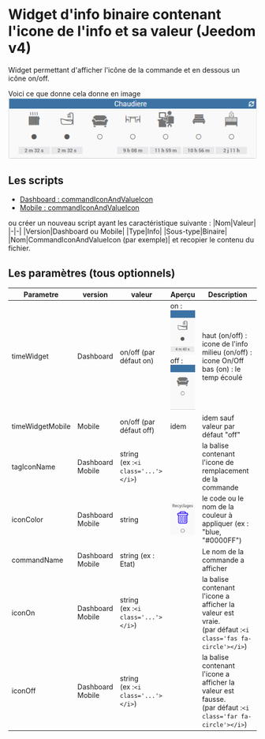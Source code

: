# Widget d'info binaire contenant l'icone de l'info et sa valeur (Jeedom v4)
Widget permettant d'afficher l'icône de la commande et en dessous un icône on/off.

Voici ce que donne cela donne en image
![Exemple](../doc/commandIconAndValueIcon/cmdIconAndValue_Example.png)

## Les scripts 
- [Dashboard : commandIconAndValueIcon](./cmd.info.binary.commandIconAndValueIcon.html)
- [Mobile : commandIconAndValueIcon](./cmd.info.binary.commandIconAndValueIcon_Mobile.html)


ou créer un nouveau script ayant les caractéristique suivante :
|Nom|Valeur|
|-|-|
|Version|Dashboard ou Mobile|
|Type|Info|
|Sous-type|Binaire|
|Nom|CommandIconAndValueIcon (par exemple)|
et recopier le contenu du fichier.

## Les paramètres (tous optionnels)

|Parametre|version|valeur|Aperçu|Description|
|-|-|-|-|-|
|timeWidget|Dashboard|on/off (par défaut on)|on :<br/>![ex. avec time widget](../doc/commandIconAndValueIcon/cmdIconAndValue_timeWidget.png)<br/>off :<br/>![ex. sans time widget](../doc/commandIconAndValueIcon/cmdIconAndValue.png)|haut (on/off) : icone de l'info<br/>milieu (on/off) : icone On/Off<br/>bas (on) : le temp écoulé|
|timeWidgetMobile|Mobile|on/off (par défaut off)|idem|idem sauf valeur par défaut "off"|
|tagIconName|Dashboard<br/>Mobile|string<br/>(ex :`<i class='...'></i>`)||la balise contenant l'icone de remplacement de la commande|
|iconColor|Dashboard<br/>Mobile|string|![Exemple](../doc/commandIconAndValueIcon/cmdIconAndValueWithColor.png)|le code ou le nom de la couleur à appliquer (ex : "blue, "#0000FF")|
|commandName|Dashboard<br/>Mobile|string (ex : Etat)||Le nom de la commande a afficher|
|iconOn|Dashboard<br/>Mobile|string<br/>(ex :`<i class='...'></i>`)||la balise contenant l'icone a afficher la valeur est vraie.<br/> (par défaut :`<i class='fas fa-circle'></i>`)|
|iconOff|Dashboard<br/>Mobile|string<br/>(ex :`<i class='...'></i>`)||la balise contenant l'icone a afficher la valeur est fausse.<br/> (par défaut :`<i class='far fa-circle'></i>`)|
